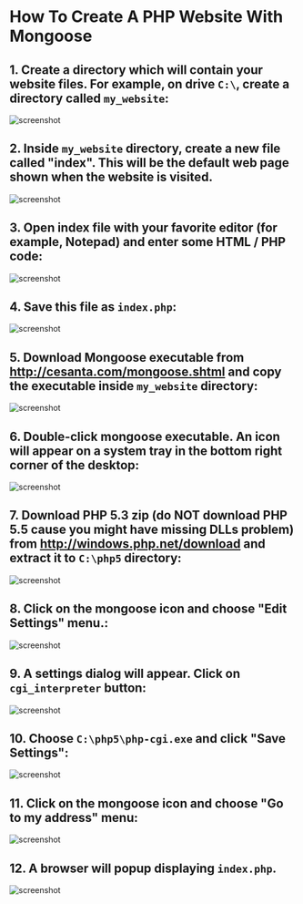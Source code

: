 How To Create A PHP Website With Mongoose
===========================================

## 1. Create a directory which will contain your website files. For example, on drive `C:\`, create a directory called `my_website`:

![screenshot](http://cesanta.com/images/tut_php/tut1.png)

## 2. Inside `my_website` directory, create a new file called "index". This will be the default web page shown when the website is visited.

![screenshot](http://cesanta.com/images/tut_php/tut2.png)

## 3. Open index file with your favorite editor (for example, Notepad) and enter some HTML / PHP code:

![screenshot](http://cesanta.com/images/tut_php/tut3.png)

## 4. Save this file as `index.php`:

![screenshot](http://cesanta.com/images/tut_php/tut4.png)


## 5. Download Mongoose executable from http://cesanta.com/mongoose.shtml and copy the executable inside `my_website` directory:

![screenshot](http://cesanta.com/images/tut_php/tut5.png)

## 6. Double-click mongoose executable. An icon will appear on a system tray in the bottom right corner of the desktop:

![screenshot](http://cesanta.com/images/tut_php/tut6.png)

## 7. Download PHP 5.3 zip (do NOT download PHP 5.5 cause you might have missing DLLs problem) from http://windows.php.net/download and extract it to `C:\php5` directory:
![screenshot](http://cesanta.com/images/tut_php/tut7.png)

## 8. Click on the mongoose icon and choose "Edit Settings" menu.:
![screenshot](http://cesanta.com/images/tut_php/tut8.png)

## 9. A settings dialog will appear. Click on `cgi_interpreter` button:

![screenshot](http://cesanta.com/images/tut_php/tut9.png)

## 10. Choose `C:\php5\php-cgi.exe` and click "Save Settings":

![screenshot](http://cesanta.com/images/tut_php/tut10.png)

## 11. Click on the mongoose icon and choose "Go to my address" menu:
![screenshot](http://cesanta.com/images/tut_php/tut11.png)


## 12. A browser will popup displaying `index.php`.

![screenshot](http://cesanta.com/images/tut_php/tut12.png)

